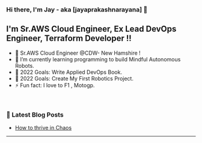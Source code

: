 ### Hi there, I'm Jay - aka [jayaprakashnarayana] 👋

## I'm Sr.AWS Cloud Engineer, Ex Lead DevOps Engineer, Terraform Developer !!

- 🔭 Sr.AWS Cloud Engineer @CDW- New Hamshire !
- 🌱 I’m currently learning programming to build Mindful Autonomous Robots. 
- 🥅 2022 Goals: Write Applied DevOps Book.
- 🥅 2022 Goals: Create My First Robotics Project.
- ⚡ Fun fact: I love to F1 , Motogp.

<br />

### 📕 Latest Blog Posts
<!-- BLOG-POST-LIST:START -->
- [How to thrive in Chaos ](https://jayaprakashnarayana.dev/thrive_in_chaos.html)
<!-- BLOG-POST-LIST:END -->
---
<br /> 



